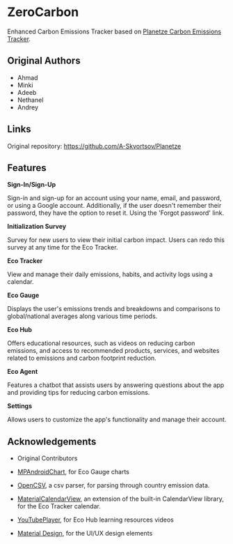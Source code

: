 # ZeroCarbon

Enhanced Carbon Emissions Tracker based on [Planetze Carbon Emissions Tracker](https://github.com/A-Skvortsov/Planetze).

## Original Authors

- Ahmad
- Minki
- Adeeb
- Nethanel
- Andrey

## Links

Original repository: https://github.com/A-Skvortsov/Planetze

## Features

**Sign-In/Sign-Up**

Sign-in and sign-up for an account using your name, email, and password, or using a Google account. Additionally, if the user doesn't remember their password, they have the option to reset it. Using the 'Forgot password' link.
 
**Initialization Survey**

Survey for new users to view their initial carbon impact. Users can redo this survey at any time for the Eco Tracker.

**Eco Tracker**

View and manage their daily emissions, habits, and activity logs using a calendar.

**Eco Gauge**

Displays the user's emissions trends and breakdowns and comparisons to global/national averages along various time periods.

**Eco Hub**

Offers educational resources, such as videos on reducing carbon emissions, and access to recommended products, services, and websites related to emissions and carbon footprint reduction.

**Eco Agent**

Features a chatbot that assists users by answering questions about the app and providing tips for reducing carbon emissions.

**Settings**

Allows users to customize the app's functionality and manage their account.

## Acknowledgements
	
- Original Contributors

-  [MPAndroidChart](https://github.com/PhilJay/MPAndroidChart), for Eco Gauge charts
  
-  [OpenCSV](https://opencsv.sourceforge.net/), a csv parser, for parsing through country emission data. 

- [MaterialCalendarView](https://github.com/prolificinteractive/material-calendarview), an extension of the built-in CalendarView library, for the Eco Tracker calendar.
  
- [YouTubePlayer](https://github.com/PierfrancescoSoffritti/android-youtube-player), for Eco Hub learning resources videos

- [Material Design](https://material.io/design), for the UI/UX design elements

